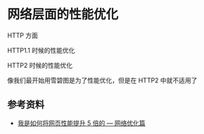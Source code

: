 # 网络层面的性能优化

HTTP 方面

HTTP1.1 时候的性能优化

HTTP2 时候的性能优化

像我们最开始用雪碧图是为了性能优化，但是在 HTTP2 中就不适用了

## 参考资料

-   [我是如何将网页性能提升 5 倍的 — 网络优化篇](https://mp.weixin.qq.com/s?__biz=Mzg4MTYwMzY1Mw==&mid=2247496572&idx=1&sn=0708a819dd0703bdf7fd472360eacbb6&source=41#wechat_redirect)
